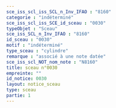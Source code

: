 ```yaml
---
sce_iss_scl_iss_SCL_n_Inv_IFAO : "8160"
categorie : "indéterminé"
sce_iss_scl_iss_SCE_id_sceau : "0030"
typeObjet : "Sceau"
sce_iss_SCL_n_Inv_IFAO : "8160"
id_sceau : "0030"
motif : "indéterminé"
type_sceau : "cylindre"
remarque : "associé à une note datée"
sce_iss_scl_NOT_nom_note : "N8160"
title: sceau n°0030
empreinte: ""
id_notice: 0030
layout: notice_sceau
type: sceau
partie: 1
---
```

